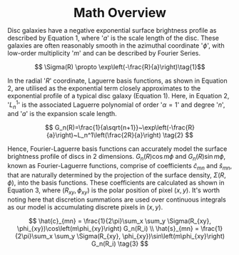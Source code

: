 <div style="text-align: center;">
    <strong style="font-size: 2em;">Math Overview</strong>
</div>

Disc galaxies have a negative exponential surface brightness profile as described by Equation 1, where '$a$' is the scale length of the disc. These galaxies are often reasonably smooth in the azimuthal coordinate '$\phi$', with low-order multiplicity '$m$' and can be described by Fourier Series. 

$$ \Sigma(R) \propto \exp\left(-\frac{R}{a}\right)\tag{1}$$

In the radial '$R$' coordinate, Laguerre basis functions, as shown in Equation 2, are utilised as the exponential term closely approximates to the exponential profile of a typical disc galaxy (Equation 1). Here, in Equation 2, '$L_n^1$' is the associated Laguerre polynomial of order '$\alpha=1$' and degree '$n$', and '$a$' is the expansion scale length.

$$
G_n(R)=\frac{1}{a\sqrt{n+1}}~\exp\left(-\frac{R}{a}\right)~L_n^1\left(\frac{2R}{a}\right) \tag{2}
$$

Hence, Fourier-Laguerre basis functions can accurately model the surface brightness profile of discs in 2 dimensions. $G_n(R)\cos{m\phi}$ and $G_n(R)\sin{m\phi}$, known as Fourier-Laguerre functions, comprise of coefficients $\hat{c}_{mn}$ and $\hat{s}_{mn}$, that are naturally determined by the projection of the surface density, $\Sigma(R,\phi)$, into the basis functions. These coefficients are calculated as shown in Equation 3, where $(R_{xy},\phi_{xy})$ is the polar position of pixel $(x,y)$. It's worth noting here that discretion summations are used over continuous integrals as our model is accumulating discrete pixels in $(x,y)$. 

$$
\hat{c}_{mn} = \frac{1}{2\pi}\sum_x \sum_y \Sigma(R_{xy}, \phi_{xy})\cos\left(m\phi_{xy}\right) G_n(R_i) \\
\hat{s}_{mn} = \frac{1}{2\pi}\sum_x \sum_y \Sigma(R_{xy}, \phi_{xy})\sin\left(m\phi_{xy}\right) G_n(R_i) \tag{3}
$$
